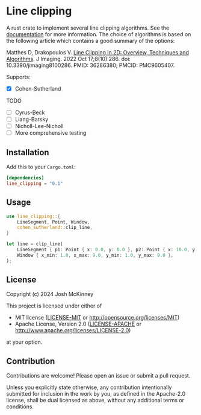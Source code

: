 # Line clipping

A rust crate to implement several line clipping algorithms. See the
[documentation](https://docs.rs/line_clipping) for more information. The choice of algorithms is
based on the following article which contains a good summary of the options:

Matthes D, Drakopoulos V. [Line Clipping in 2D: Overview, Techniques and
Algorithms](https://pmc.ncbi.nlm.nih.gov/articles/PMC9605407/). J Imaging. 2022 Oct 17;8(10):286.
doi: 10.3390/jimaging8100286. PMID: 36286380; PMCID: PMC9605407.

Supports:

- [x] Cohen-Sutherland

TODO

- [ ] Cyrus-Beck
- [ ] Liang-Barsky
- [ ] Nicholl-Lee-Nicholl
- [ ] More comprehensive testing

## Installation

Add this to your `Cargo.toml`:

```toml
[dependencies]
line_clipping = "0.1"
```

## Usage

```rust
use line_clipping::{
    LineSegment, Point, Window,
    cohen_sutherland::clip_line,
}

let line = clip_line(
    LineSegment { p1: Point { x: 0.0, y: 0.0 }, p2: Point { x: 10.0, y: 10.0 } },
    Window { x_min: 1.0, x_max: 9.0, y_min: 1.0, y_max: 9.0 },
);
```

## License

Copyright (c) 2024 Josh McKinney

This project is licensed under either of

- MIT license ([LICENSE-MIT](LICENSE-MIT) or <http://opensource.org/licenses/MIT>)
- Apache License, Version 2.0 ([LICENSE-APACHE](LICENSE-APACHE) or <http://www.apache.org/licenses/LICENSE-2.0>)

at your option.

## Contribution

Contributions are welcome! Please open an issue or submit a pull request.

Unless you explicitly state otherwise, any contribution intentionally submitted for inclusion in the
work by you, as defined in the Apache-2.0 license, shall be dual licensed as above, without any
additional terms or conditions.
